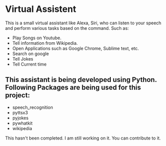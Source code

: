 # Virtual Assistent
This is a small virtual assistant like Alexa, Siri, who can listen to your speech and perform various tasks based on the command. Such as: 
- Play Songs on Youtube. 
- Tell information from Wikipedia.
- Open Applications such as Google Chrome, Sublime text, etc.
- Search on google 
- Tell Jokes
- Tell Current time

## This assistant is being developed using Python. Following Packages are being used for this project:
- speech_recognition
- pyttsx3
- pyjokes
- pywhatkit
- wikipedia

This hasn't been completed. I am still working on it. You can contribute to it.

